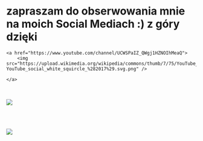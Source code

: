 <!DOCTYPE html>
<html lang="pl">

<head>
<meta charset="utf-8" />
<title>Moje Social Media</title>
<meta http-equiv="X-UA-Compatible" content="IE=edge,chrome,internet,Opera Gx=1" />

<link rel="stylesheet" href="body.css" type="text/css" />

<body>
    <h1>zapraszam do obserwowania mnie na moich Social Mediach :) z góry dzięki</h1>

    <a href="https://www.youtube.com/channel/UCWSPaIZ_QWgj1HZNOIhMeaQ">
        <img src="https://upload.wikimedia.org/wikipedia/commons/thumb/7/75/YouTube_social_white_squircle_%282017%29.svg/220px-YouTube_social_white_squircle_%282017%29.svg.png" />

    </a>

<br></body>

<a href="https://www.instagram.com/jank0___________0/">
    <img src="https://upload.wikimedia.org/wikipedia/commons/thumb/9/96/Instagram.svg/220px-Instagram.svg.png" />
</a>

<br></br>

<a href="https://www.twitch.tv/ezkjj0_0">
    <img src="https://upload.wikimedia.org/wikipedia/commons/thumb/d/d3/Twitch_Glitch_Logo_Purple.svg/220px-Twitch_Glitch_Logo_Purple.svg.png" />
</a>



</body>

</html>
